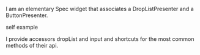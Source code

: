 I am an elementary Spec widget that associates a DropListPresenter and a ButtonPresenter.

self example

I provide accessors dropList and input and shortcuts for the most common methods of their api.